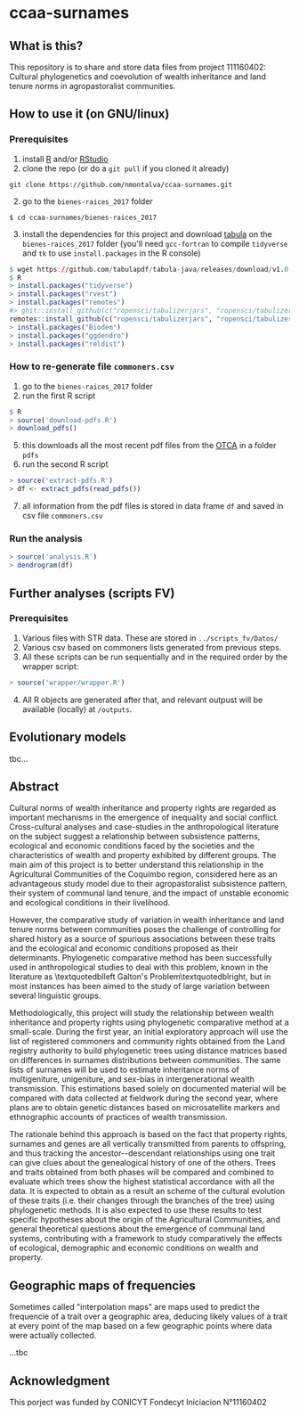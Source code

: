 # ccaa-surnames

## What is this?

This repository is to share and store data files from project 111160402: Cultural phylogenetics and coevolution of wealth inheritance and land tenure norms in agropastoralist communities.


## How to use it (on GNU/linux)

### Prerequisites

1. install [R](https://www.r-project.org/) and/or [RStudio](https://www.rstudio.com/)
1. clone the repo (or do a `git pull` if you cloned it already)
```
git clone https://github.com/nmontalva/ccaa-surnames.git
```
2. go to the `bienes-raices_2017` folder
```
$ cd ccaa-surnames/bienes-raices_2017
```
3. install the dependencies for this project and download [tabula](https://github.com/tabulapdf/tabula-java/releases/download/v1.0.1/tabula-1.0.1-jar-with-dependencies.jar) on the `bienes-raices_2017` folder (you'll need `gcc-fortran` to compile `tidyverse` and `tk` to use `install.packages` in the R console)
```r
$ wget https://github.com/tabulapdf/tabula-java/releases/download/v1.0.1/tabula-1.0.1-jar-with-dependencies.jar # you can download it from the browser too
$ R
> install.packages("tidyverse")
> install.packages("rvest")
> install.packages("remotes")
#> ghit::install_github(c("ropensci/tabulizerjars", "ropensci/tabulizer"))
remotes::install_github(c("ropensci/tabulizerjars", "ropensci/tabulizer")) #Make sure you have Java Development Kit (I tested with openJDK 11) installed and correctly registered in R.
> install.packages("Biodem")
> install.packages("ggdendro")
> install.packages("reldist")
```

### How to re-generate file `commoners.csv`

1. go to the `bienes-raices_2017` folder
4. run the first R script
```r
$ R
> source('download-pdfs.R')
> download_pdfs()
```
5. this downloads all the most recent pdf files from the [OTCA](http://www.comunidadesagricolas.cl/) in a folder `pdfs`
6. run the second R script
```r
> source('extract-pdfs.R')
> df <- extract_pdfs(read_pdfs())
```
7. all information from the pdf files is stored in data frame `df` and saved in csv file `commoners.csv`

### Run the analysis

```r
> source('analysis.R')
> dendrogram(df)
```

## Further analyses (scripts FV)

### Prerequisites

1. Various files with STR data. These are stored in `../scripts_fv/Datos/`
2. Various csv based on commoners lists generated from previous steps.
3. All these scripts can be run sequentially and in the required order by the wrapper script:

``` r
> source('wrapper/wrapper.R')
```

4. All R objects are generated after that, and relevant outpust will be available (locally) at `/outputs`.

## Evolutionary models
tbc...

## Abstract

Cultural norms of wealth inheritance and property rights are regarded as important mechanisms in the emergence of inequality and social conflict. Cross-cultural analyses and case-studies in the anthropological literature on the subject suggest a relationship between subsistence patterns, ecological and economic conditions faced by the societies and the characteristics of wealth and property exhibited by different groups. The main aim of this project is to better understand this relationship in the Agricultural Communities of the Coquimbo region, considered here as an advantageous study model due to their agropastoralist subsistence pattern, their system of communal land tenure, and the impact of unstable economic and ecological conditions in their livelihood.

However, the comparative study of variation in wealth inheritance and land tenure norms between communities poses the challenge of controlling for shared history as a source of spurious associations between these traits and the ecological and economic conditions proposed as their determinants. Phylogenetic comparative method has been successfully used in anthropological studies to deal with this problem, known in the literature as \textquotedblleft Galton's Problem\textquotedblright, but in most instances has been aimed to the study of large variation between several linguistic groups.

Methodologically, this project will study the relationship between wealth inheritance and property rights using phylogenetic comparative method at a small-scale. During the first year, an initial exploratory approach will use the list of registered commoners and community rights obtained from the Land registry authority to build phylogenetic trees using distance matrices based on differences in surnames distributions between communities. The same lists of surnames will be used to estimate inheritance norms of multigeniture, unigeniture, and sex-bias in intergenerational wealth transmission. This estimations based solely on documented material will be compared with data collected at fieldwork during the second year, where plans are to obtain genetic distances based on microsatellite markers and ethnographic accounts of practices of wealth transmission.

The rationale behind this approach is based on the fact that property rights, surnames and genes are all vertically transmitted from parents to offspring, and thus tracking the ancestor--descendant relationships using one trait can give clues about the genealogical history of one of the others. Trees and traits obtained from both phases will be compared and combined to evaluate which trees show the highest statistical accordance with all the data. It is expected to obtain as a result an scheme of the cultural evolution of these traits (i.e. their changes through the branches of the tree) using phylogenetic methods. It is also expected to use these results to test specific hypotheses about the origin of the Agricultural Communities, and general theoretical questions about the emergence of communal land systems, contributing with a framework to study comparatively the effects of ecological, demographic and economic conditions on wealth and property.

## Geographic maps of frequencies

Sometimes called "interpolation maps" are maps used to predict the frequencie of a trait over a geographic area, deducing likely values of a trait at every point of the map based on a few geographic points where data were actually collected.

...tbc

## Acknowledgment

This porject was funded by CONICYT Fondecyt Iniciacion N°11160402
